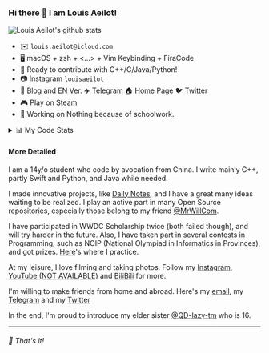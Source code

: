 ### Hi there 👋 I am Louis Aeilot!

![Louis Aeilot's github stats](https://github-readme-stats.vercel.app/api?username=aeilot&theme=buefy&count_private=true&show_icons=true)

* ✉️ `louis.aeilot@icloud.com`
* 🖥 macOS + zsh + <...> + Vim Keybinding + FiraCode
* 🔨 Ready to contribute with C++/C/Java/Python!
* 📷 Instagram `louisaeilot`
* 📝 [Blog](https://blog.aeilot.top) and [EN Ver.](https://en.blog.aeilot.top) ✈️ [Telegram](https://t.me/aeilotd) 🏠 [Home Page](https://www.aeilot.top) 🐦 [Twitter](https://twitter.com/aeilot)
* 🎮 Play on [Steam](https://steamcommunity.com/id/aeilot/)
* 🔨 Working on Nothing because of schoolwork.

<details>
<summary>📊 My Code Stats</summary>

<!--START_SECTION:waka-->
**I'm an Early 🐤** 

```text
🌞 Morning    49 commits     ████░░░░░░░░░░░░░░░░░░░░░   17.13% 
🌆 Daytime    110 commits    █████████░░░░░░░░░░░░░░░░   38.46% 
🌃 Evening    127 commits    ███████████░░░░░░░░░░░░░░   44.41% 
🌙 Night      0 commits      ░░░░░░░░░░░░░░░░░░░░░░░░░   0.0%

```
📅 **I'm Most Productive on Saturday** 

```text
Monday       22 commits     ██░░░░░░░░░░░░░░░░░░░░░░░   7.69% 
Tuesday      30 commits     ██░░░░░░░░░░░░░░░░░░░░░░░   10.49% 
Wednesday    29 commits     ██░░░░░░░░░░░░░░░░░░░░░░░   10.14% 
Thursday     35 commits     ███░░░░░░░░░░░░░░░░░░░░░░   12.24% 
Friday       51 commits     ████░░░░░░░░░░░░░░░░░░░░░   17.83% 
Saturday     69 commits     ██████░░░░░░░░░░░░░░░░░░░   24.13% 
Sunday       50 commits     ████░░░░░░░░░░░░░░░░░░░░░   17.48%

```


📊 **This Week I Spent My Time On** 

```text
⌚︎ Time Zone: Asia/Shanghai

💬 Programming Languages: 
No Activity Tracked This Week

🔥 Editors: 
No Activity Tracked This Week

💻 Operating System: 
No Activity Tracked This Week

```

**I Mostly Code in Swift** 

```text
Swift                    7 repos             ████████░░░░░░░░░░░░░░░░░   31.82% 
HTML                     4 repos             ████░░░░░░░░░░░░░░░░░░░░░   18.18% 
Java                     2 repos             ██░░░░░░░░░░░░░░░░░░░░░░░   9.09% 
C                        1 repo              █░░░░░░░░░░░░░░░░░░░░░░░░   4.55% 
Kotlin                   1 repo              █░░░░░░░░░░░░░░░░░░░░░░░░   4.55%

```


**Timeline**

![Chart not found](https://raw.githubusercontent.com/aeilot/aeilot/master/charts/bar_graph.png) 


 Last Updated on 28/10/2021
<!--END_SECTION:waka-->
 
 </details>

#### More Detailed
  
I am a 14y/o student who code by avocation from China. I write mainly C++, partly Swift and Python, and Java while needed.

I made innovative projects, like [Daily Notes](https://github.com/aeilot/DailyNotes), and I have a great many ideas waiting to be realized. I play an active part in many Open Source repositories, especially those belong to my friend [@MrWillCom](https://github.com/MrWillCom).

I have participated in WWDC Scholarship twice (both failed though), and will try harder in the future. Also, I have taken part in several contests in Programming, such as NOIP (National Olympiad in Informatics in Provinces), and got prizes. [Here](https://github.com/aeilot/ProblemSet)'s where I practice.

At my leisure, I love filming and taking photos. Follow my [Instagram](https://www.instagram.com/louisaeilot/), [YouTube (NOT AVAILABLE)](#notavailable) and [BiliBili](https://space.bilibili.com/378981479) for more.

I'm willing to make friends from home and abroad. Here's my [email](mailto:louis.aeilot@icloud.com), my [Telegram](https://t.me/aeilotd) and my [Twitter](https://twitter.com/aeilot)

In the end, I'm proud to introduce my elder sister [@QD-lazy-tm](https://github.com/QD-lazy-tm) who is 16.

---

###### 🌟 That's it!
